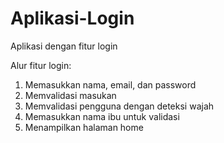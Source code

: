 # Aplikasi-Login
Aplikasi dengan fitur login

Alur fitur login:
1. Memasukkan nama, email, dan password
2. Memvalidasi masukan
3. Memvalidasi pengguna dengan deteksi wajah
4. Memasukkan nama ibu untuk validasi
5. Menampilkan halaman home
